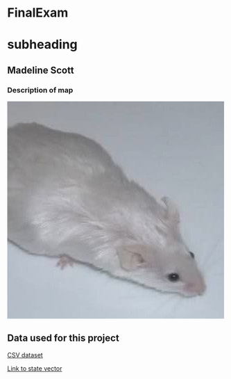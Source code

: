 # FinalExam


<html lang="en">
<head>
    <meta charset="UTF-8">
    <meta name="viewport" content="width=device-width, initial-scale=1.0">
    <title>Final exam</title>
</head>
<body>
<h1>subheading</h1>
<h2>Madeline Scott</h2>
<h3>Description of map </h3>
<!-- Your map goes here -->
<a href="./maps/moose.png">
    <img src="./maps/moose.png" alt="my map" width='500px'>
    </a>

<!-- Link to your shapefile in Github and you CSV -->
<h2>Data used for this project</h2>
    <a href="./maps/cleaned2.csv"> CSV dataset </a>
    <p></p>
    <a href="https://github.com/mscott2000/finalexampractice/blob/main/state.geojson"> Link to state vector </a>